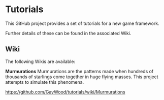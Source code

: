 # Tutorials

This GitHub project provides a set of tutorials for a new game framework.

Further details of these can be found in the associated Wiki.

## Wiki
The following Wikis are available:

**Murmurations**
Murmurations are the patterns made when hundreds of thousands of starlings come together in huge flying masses. This project attempts to simulate this phenomena.

https://github.com/GavWood/tutorials/wiki/Murmurations
